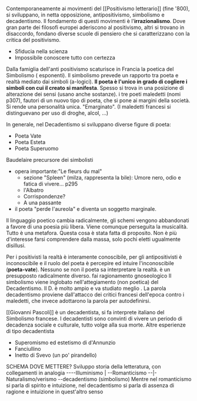 Contemporaneamente ai movimenti del [[Positivismo letterario]] (fine '800), si sviluppano, in netta opposizione, antipositivismo, simbolismo e decadentismo. Il fondamento di questi movimenti è l'**irrazionalismo**. Dove gran parte dei filosofi europei aderiscono al positivismo, altri si trovano in disaccordo, fondano diverse scuole di pensiero che si caratterizzano con la critica del positivismo.

- Sfiducia nella scienza
- Impossibile conoscere tutto con certezza

Dalla famiglia dell'anti positivismo scaturisce in Francia la poetica del Simbolismo ( esponenti).
Il simbolismo prevede un rapporto tra poeta e realtà mediato dai simboli (a-logici). **Il poeta è l'unico in grado di cogliere i simboli con cui il creato si manifesta**. Spesso si trova in una posizione di alterazione dei sensi (usano anche sostanze).
 i tre poeti maledetti (nomi p307), fautori di un nuovo tipo di poeta, che si pone ai margini della società. Si rende una personalità unica. "Emarginato". (I maledetti francesi si distinguevano per uso di droghe, alcol, ...)

In generale, nel Decadentismo si sviluppano diverse figure di poeta:
- Poeta Vate
- Poeta Esteta
- Poeta Superuomo

Baudelaire precursore dei simbolisti
- opera importante:"Le fleurs du mal"
	- sezione "Spleen" (milza, rappresenta la bile): Umore nero, odio e fatica di vivere... p295
	- l'Albatro
	- Corrispondenze?
	- A una passante
- il poeta "perde l'aureola" e diventa un soggetto marginale.

Il linguaggio poetico cambia radicalmente, gli schemi vengono abbandonati a favore di una poesia più libera. Viene comunque perseguita la musicalità. Tutto è una metafora. Questa cosa è stata fatta di proposito. Non è più d'interesse farsi comprendere dalla massa, solo pochi eletti ugualmente disillusi.

Per i positivisti la realtà è interamente conoscibile, per gli antipositivisti è inconoscibile e il ruolo del poeta è percepire ed intuire l'inconoscibile (**poeta-vate**). Nessuno se non il poeta sa interpretare la realtà. è un presupposto radicalmente diverso.  fai ragionamento gnoseologico
Il simbolismo viene inglobato nell'attegiamento (non poetica) del Decadentismo. Il D. è molto ampio e va studiato meglio .
La parola decadentismo proviene dall'attacco dei critici francesi dell'epoca contro i maledetti, che invece adottarono la parola per autodefinirsi.

[[Giovanni Pascoli]] è un decadentista, si fa interprete italiano del Simbolismo francese.
I decadentisti sono convinti di vivere un periodo di decadenza sociale e culturale, tutto volge alla sua morte.
Altre esperienze di tipo decadentista
- Superomismo ed estetismo di d'Annunzio
- Fanciullino
- Inetto di Svevo (un po' pirandello)

SCHEMA DOVE METTERE? Sviluppo storia della letteratura, con collegamenti in analogia
----Illuminismo
|  --Romanticismo
--|-Naturalismo/verismo
  --decadentismo (simbolismo)
Mentre nel romanticismo si parla di spirito e intuizione, nel decadentismo si parla di assenza di ragione e intuizione in quest'altro senso